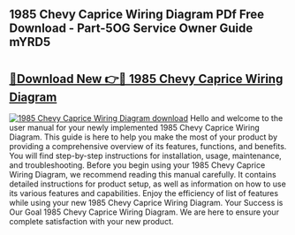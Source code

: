 ## 1985 Chevy Caprice Wiring Diagram PDf Free Download - Part-5OG Service Owner Guide mYRD5

# <h2><a href="http://dfuleur.blite.top/?on=1985+Chevy+Caprice+Wiring+Diagram">🔗Download New 👉🔴 1985 Chevy Caprice Wiring Diagram</a></h2>

[![1985 Chevy Caprice Wiring Diagram download](https://i.imgur.com/lujVjoI.png)](http://dfuleur.blite.top/?on=1985+Chevy+Caprice+Wiring+Diagram)
Hello and welcome to the user manual for your newly implemented 1985 Chevy Caprice Wiring Diagram. This guide is here to help you make the most of your product by providing a comprehensive overview of its features, functions, and benefits. You will find step-by-step instructions for installation, usage, maintenance, and troubleshooting. Before you begin using your 1985 Chevy Caprice Wiring Diagram, we recommend reading this manual carefully. It contains detailed instructions for product setup, as well as information on how to use its various features and capabilities. Enjoy the efficiency of list of features while using your new 1985 Chevy Caprice Wiring Diagram. Your Success is Our Goal 1985 Chevy Caprice Wiring Diagram. We are here to ensure your complete satisfaction with your new product.
